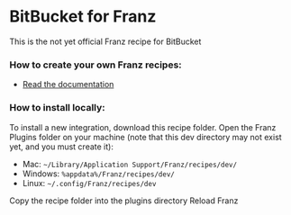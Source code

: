 # BitBucket for Franz
This is the not yet official Franz recipe for BitBucket

### How to create your own Franz recipes:
* [Read the documentation](https://github.com/meetfranz/plugins)

### How to install locally:
To install a new integration, download this recipe folder.
Open the Franz Plugins folder on your machine (note that this dev directory may not exist yet, and you must create it):

* Mac: `~/Library/Application Support/Franz/recipes/dev/`
* Windows: `%appdata%/Franz/recipes/dev/`
* Linux: `~/.config/Franz/recipes/dev`

Copy the recipe folder into the plugins directory
Reload Franz
